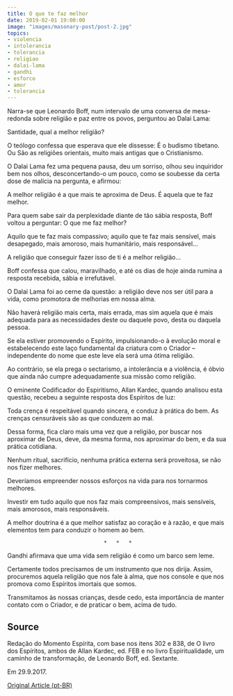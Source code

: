 ```yaml
---
title: O que te faz melhor
date: 2019-02-01 19:00:00
image: "images/masonary-post/post-2.jpg"
topics: 
- violencia
- intolerancia
- tolerancia
- religiao
- dalai-lama
- gandhi
- esforco
- amor
- tolerancia
---
```



Narra-se que Leonardo Boff, num intervalo de uma conversa de mesa-redonda sobre
religião e paz entre os povos, perguntou ao Dalai Lama:

Santidade, qual a melhor religião?

O teólogo confessa que esperava que ele dissesse: É o budismo tibetano. Ou São
as religiões orientais, muito mais antigas que o Cristianismo.

O Dalai Lama fez uma pequena pausa, deu um sorriso, olhou seu inquiridor bem
nos olhos, desconcertando-o um pouco, como se soubesse da certa dose de malícia
na pergunta, e afirmou:

A melhor religião é a que mais te aproxima de Deus. É aquela que te faz melhor.

Para quem sabe sair da perplexidade diante de tão sábia resposta, Boff voltou a
perguntar: O que me faz melhor?

Aquilo que te faz mais compassivo; aquilo que te faz mais sensível, mais
desapegado, mais amoroso, mais humanitário, mais responsável...

A religião que conseguir fazer isso de ti é a melhor religião...

Boff confessa que calou, maravilhado, e até os dias de hoje ainda rumina a
resposta recebida, sábia e irrefutável.

O Dalai Lama foi ao cerne da questão: a religião deve nos ser útil para a vida,
como promotora de melhorias em nossa alma.

Não haverá religião mais certa, mais errada, mas sim aquela que é mais adequada
para as necessidades deste ou daquele povo, desta ou daquela pessoa.

Se ela estiver promovendo o Espírito, impulsionando-o à evolução moral e
estabelecendo este laço fundamental da criatura com o Criador –independente do
nome que este leve ela será uma ótima religião.

Ao contrário, se ela prega o sectarismo, a intolerância e a violência, é óbvio
que ainda não cumpre adequadamente sua missão como religião.

O eminente Codificador do Espiritismo, Allan Kardec, quando analisou esta
questão, recebeu a seguinte resposta dos Espíritos de luz:

Toda crença é respeitável quando sincera, e conduz à prática do bem. As crenças
censuráveis são as que conduzem ao mal.

Dessa forma, fica claro mais uma vez que a religião, por buscar nos aproximar
de Deus, deve, da mesma forma, nos aproximar do bem, e da sua prática
cotidiana.

Nenhum ritual, sacrifício, nenhuma prática externa será proveitosa, se não nos
fizer melhores.

Deveríamos empreender nossos esforços na vida para nos tornarmos melhores.

Investir em tudo aquilo que nos faz mais compreensivos, mais sensíveis, mais
amorosos, mais responsáveis.

A melhor doutrina é a que melhor satisfaz ao coração e à razão, e que mais
elementos tem para conduzir o homem ao bem.

                                   *   *   *

Gandhi afirmava que uma vida sem religião é como um barco sem leme.

Certamente todos precisamos de um instrumento que nos dirija. Assim, procuremos
aquela religião que nos fale à alma, que nos console e que nos promova como
Espíritos imortais que somos.

Transmitamos às nossas crianças, desde cedo, esta importância de manter contato
com o Criador, e de praticar o bem, acima de tudo.

## Source
Redação do Momento Espírita, com base nos itens 302 e 838, de
O livro dos Espíritos, ambos de Allan Kardec, ed. FEB e no livro
Espiritualidade, um caminho de transformação, de Leonardo Boff,
ed. Sextante.

Em 29.9.2017.


[Original Article (pt-BR)](http://www.momento.com.br/pt/ler_texto.php?id=5224)
